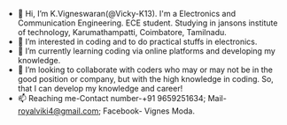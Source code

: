 - 👋 Hi, I’m K.Vigneswaran(@Vicky-K13). I'm a Electronics and Communication Engineering. ECE student. Studying in jansons institute of technology, Karumathampatti, Coimbatore, Tamilnadu.
- 👀 I’m interested in coding and to do practical stuffs in electronics.
- 🌱 I’m currently learning coding via online platforms and developing my knowledge.
- 💞️ I’m looking to collaborate with coders who may or may not be in the good position or company, but with the high knowledge in coding. So, that I can develop my knowledge
      and career!
- 📫 Reaching me-Contact number-+91 9659251634; Mail- royalviki4@gmail.com; Facebook- Vignes Moda.

<!---
Vicky-K13/Vicky-K13 is a ✨ special ✨ repository because its `README.md` (this file) appears on your GitHub profile.
You can click the Preview link to take a look at your changes.
--->
